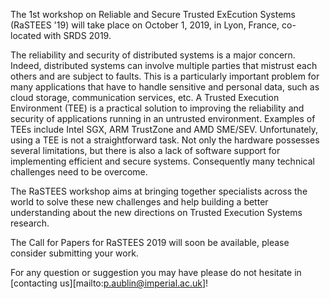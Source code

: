 The 1st workshop on Reliable and Secure Trusted ExEcution Systems (RaSTEES '19) will
take place on October 1, 2019, in Lyon, France, co-located with SRDS 2019.

The reliability and security of distributed systems is a major concern. Indeed,
distributed systems can involve multiple parties that mistrust each others and
are subject to faults. This is a particularly important problem for many
applications that have to handle sensitive and personal data, such as cloud
storage, communication services, etc.  A Trusted Execution Environment (TEE) is
a practical solution to improving the reliability and security of applications
running in an untrusted environment. Examples of TEEs include Intel SGX, ARM
TrustZone and AMD SME/SEV. Unfortunately, using a TEE is not a straightforward
task. Not only the hardware possesses several limitations, but there is also a
lack of software support for implementing efficient and secure systems.
Consequently many technical challenges need to be overcome. 

The RaSTEES workshop aims at bringing together specialists across the world to
solve these new challenges and help building a better understanding about the
new directions on Trusted Execution Systems research.

The Call for Papers for RaSTEES 2019 will soon be available, please consider
submitting your work.

For any question or suggestion you may have please do not hesitate in
[contacting us][mailto:p.aublin@imperial.ac.uk]! 

